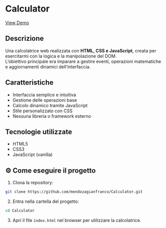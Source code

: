 #  Calculator

[View Demo](https://mendozagianfranco.github.io/Calculator)

##  Descrizione  
Una calcolatrice web realizzata con **HTML, CSS e JavaScript**, creata per esercitarmi con la logica e la manipolazione del DOM.  
L’obiettivo principale era imparare a gestire eventi, operazioni matematiche e aggiornamenti dinamici dell’interfaccia.

##  Caratteristiche  
- Interfaccia semplice e intuitiva  
- Gestione delle operazioni base
- Calcolo dinamico tramite JavaScript  
- Stile personalizzato con CSS  
- Nessuna libreria o framework esterno  

##  Tecnologie utilizzate  
- HTML5  
- CSS3  
- JavaScript (vanilla)

## ⚙️ Come eseguire il progetto  
1. Clona la repository:  
```bash
git clone https://github.com/mendozagianfranco/Calculator.git
```
2. Entra nella cartella del progetto:
```bash
cd Calculator
```
3. Apri il file `index.html` nel browser per utilizzare la calcolatrice.
